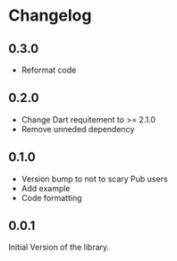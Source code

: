 # Changelog

## 0.3.0

* Reformat code

## 0.2.0

* Change Dart requitement to >= 2.1.0
* Remove unneded dependency

## 0.1.0

* Version bump to not to scary Pub users
* Add example
* Code formatting

## 0.0.1

Initial Version of the library.

